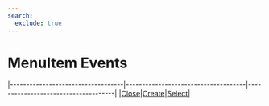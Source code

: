 ```yaml
---
search:
  exclude: true
---
```


<h1 class="heading"><span class="name">MenuItem Events</span></h1>

|-----------------------------------|-------------------------------------|-------------------------------------|
|[Close](../methodorevents/close.md)|[Create](../methodorevents/create.md)|[Select](../methodorevents/select.md)|

